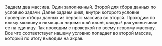 Задаем два массива. Один заполненный. Второй для сбора данных по условию задачи. Далее задаем цикл, внутри которого условие проверки отбора данных из первого массива во второй. Проходим по всему массиву с помощью переменной count, каждый раз увеличивая ее на единицу. Так проходим с проверкой по всему первому массиву. Все что соответствует нашему условию попадает во второй массив, который по итогу выводим на экран.